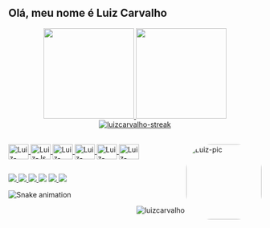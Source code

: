 ## Olá, meu nome é Luiz Carvalho
<div align="center">
  <a href="https://github.com/luizcarvalho">
  <img height="180em" src="https://github-readme-stats.vercel.app/api?username=luizcarvalho&show_icons=true&theme=dracula&include_all_commits=true&count_private=true"/>
  <img height="180em" src="https://github-readme-stats.vercel.app/api/top-langs/?username=luizcarvalho&layout=compact&langs_count=7&theme=dracula"/>
  <img align="center" src="https://github-readme-streak-stats.herokuapp.com/?user=luizcarvalho&theme=dracula&date_format=M%20j%5B%2C%20Y%5D" alt="luizcarvalho-streak" /></p>

    
</div>
<div style="display: inline_block"><br>
  <img align="center" alt="Luiz-Ruby" height="30" width="40" src="https://cdn.jsdelivr.net/gh/devicons/devicon/icons/ruby/ruby-plain-wordmark.svg">
  <img align="center" alt="Luiz-Js" height="30" width="40" src="https://cdn.jsdelivr.net/gh/devicons/devicon/icons/javascript/javascript-plain.svg">
    <img align="center" alt="Luiz-HTML" height="30" width="40" src="https://cdn.jsdelivr.net/gh/devicons/devicon/icons/html5/html5-plain-wordmark.svg">
  <img align="center" alt="Luiz-CSS" height="30" width="40" src="https://cdn.jsdelivr.net/gh/devicons/devicon/icons/css3/css3-plain-wordmark.svg">
  <img align="center" alt="Luiz-Python" height="30" width="40" src="https://cdn.jsdelivr.net/gh/devicons/devicon/icons/python/python-plain.svg">
  <img align="center" alt="Luiz-Rails" height="30" width="40" src="https://cdn.jsdelivr.net/gh/devicons/devicon/icons/rails/rails-plain-wordmark.svg">
  <img align="right" alt="Luiz-pic" height="150" style="border-radius:50px;" src="https://media.discordapp.net/attachments/708471792452501607/933719579153297448/bot_icon.gif">
</div>

  ##

<div>
  <a href="https://luizcarvalho.com" target="_blank">
    <img src="https://img.shields.io/badge/Site-333333?style=for-the-badge&logo=appveyor&logoColor=white" target="_blank">
  </a>
  <a href="https://pt.stackoverflow.com/users/292/luiz-carvalho?tab=profile" target="_blank">
    <img src="https://img.shields.io/badge/-StackOverflow-F48024?style=for-the-badge&logo=stackoverflow&logoColor=white" target="_blank">
  </a>  
  <a href="https://medium.com/@luizcarvalho" target="_blank">
    <img src="https://img.shields.io/badge/-Medium-CCCCCC?style=for-the-badge&logo=medium&logoColor=white" target="_blank">
  </a>  
  <a href="https://instagram.com/luizcarvalhobr" target="_blank"><img src="https://img.shields.io/badge/-Instagram-%23E4405F?style=for-the-badge&logo=instagram&logoColor=white" target="_blank"></a>
 <a href="https://twitter.com/LuizCarvalho" target="_blank">
  <img src="https://img.shields.io/badge/-Twitter-00acee?style=for-the-badge&logo=twitter&logoColor=white" target="_blank">
 </a>
  <a href="https://www.linkedin.com/in/luizcarvalhodev" target="_blank">
    <img src="https://img.shields.io/badge/-LinkedIn-%230077B5?style=for-the-badge&logo=linkedin&logoColor=white" target="_blank">
  </a>

  ![Snake animation](https://github.com/luizcarvalho/luizcarvalho/blob/output/github-contribution-grid-snake.svg)

</div>
  
  <p align="right">
    <img src="https://komarev.com/ghpvc/?username=luizcarvalho&label=Profile%20views&color=0e75b6&style=flat" alt="luizcarvalho" /> 
  </p>

